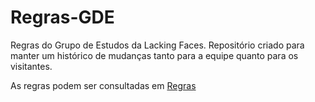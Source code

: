 # Regras-GDE

Regras do Grupo de Estudos da Lacking Faces. Repositório criado para manter um histórico de mudanças tanto para a equipe quanto para os visitantes.

As regras podem ser consultadas em [Regras](regras.md)
